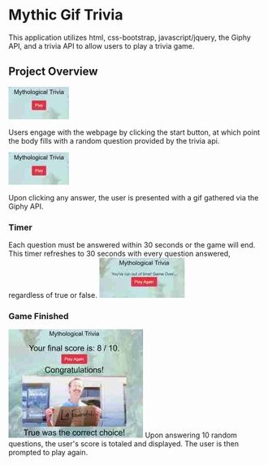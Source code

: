 # Mythic Gif Trivia
This application utilizes html, css-bootstrap, javascript/jquery, the Giphy API, and a trivia API to allow users to play a trivia game.
## Project Overview
![Start Screen](https://github.com/bshin19/bshin19.github.io/blob/master/global_assets/images/mythplay.jpg)

Users engage with the webpage by clicking the start button, at which point the body fills with a random question provided by the trivia api.

![Body](https://github.com/bshin19/bshin19.github.io/blob/master/global_assets/images/mythplay.jpg)

Upon clicking any answer, the user is presented with a gif gathered via the Giphy API.

### Timer
Each question must be answered within 30 seconds or the game will end. This timer refreshes to 30 seconds with every question answered, regardless of true or false.
![Game Over](https://github.com/bshin19/bshin19.github.io/blob/master/global_assets/images/mythend.jpg)

### Game Finished
![Game Complete](https://github.com/bshin19/bshin19.github.io/blob/master/global_assets/images/mythcomp.jpg)
Upon answering 10 random questions, the user's score is totaled and displayed. The user is then prompted to play again.